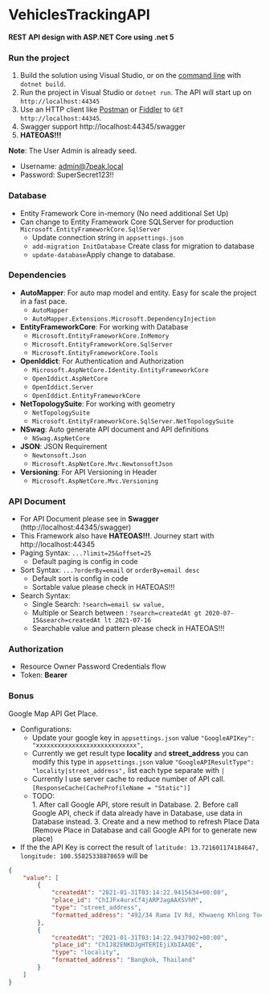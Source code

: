 
# VehiclesTrackingAPI 

**REST API design with ASP.NET Core using .net 5**

### Run the project

1. Build the solution using Visual Studio, or on the [command line](https://www.microsoft.com/net/core) with `dotnet build`.
2. Run the project in Visual Studio or `dotnet run`. The API will start up on `http://localhost:44345`
3. Use an HTTP client like [Postman](https://www.getpostman.com/) or [Fiddler](https://www.telerik.com/download/fiddler) to `GET http://localhost:44345`.
4. Swagger support http://localhost:44345/swagger
5. **HATEOAS!!!**

**Note**: The User Admin is already seed. 

- Username: admin@7peak.local
- Password: SuperSecret123!!

### Database
- Entity Framework Core in-memory (No need additional Set Up)
- Can change to Entity Framework Core SQLServer for production `Microsoft.EntityFrameworkCore.SqlServer`
	- Update connection string in `appsettings.json`
	- `add-migration InitDatabase` Create class for migration to database
	- `update-database`Apply change to database.


### Dependencies
- **AutoMapper**: For auto map model and entity. Easy for scale the project in a fast pace.
	- `AutoMapper`
	- `AutoMapper.Extensions.Microsoft.DependencyInjection`
- **EntityFrameworkCore**: For working with Database
	- `Microsoft.EntityFrameworkCore.InMemory`
	- `Microsoft.EntityFrameworkCore.SqlServer`
	- `Microsoft.EntityFrameworkCore.Tools`
- **OpenIddict**: For Authentication and Authorization
	- `Microsoft.AspNetCore.Identity.EntityFrameworkCore`
	- `OpenIddict.AspNetCore`
	- `OpenIddict.Server`
	- `OpenIddict.EntityFrameworkCore`
- **NetTopologySuite**: For working with geometry
	- `NetTopologySuite`
	- `Microsoft.EntityFrameworkCore.SqlServer.NetTopologySuite`
- **NSwag**: Auto generate API document and API definitions
	- `NSwag.AspNetCore`
- **JSON**: JSON Requirement
	- `Newtonsoft.Json`
	- `Microsoft.AspNetCore.Mvc.NewtonsoftJson`
- **Versioning**: For API Versioning in Header
	- `Microsoft.AspNetCore.Mvc.Versioning`

### API Document

- For API Document please see in **Swagger** (http://localhost:44345/swagger)
- This Framework also have **HATEOAS!!!**. Journey start with http://localhost:44345
- Paging Syntax: `...?limit=25&offset=25`
	- Default paging is config in code
- Sort Syntax: `...?orderBy=email` or `orderBy=email desc`
	- Default sort is config in code
	- Sortable value please check in HATEOAS!!!
- Search Syntax: 
	- Single Search: `?search=email sw value,` 
	- Multiple or Search between : `?search=createdAt gt 2020-07-15&search=createdAt lt 2021-07-16`
	- Searchable value and pattern please check in HATEOAS!!!

### Authorization 
- Resource Owner Password Credentials flow
- Token: **Bearer**


### Bonus
Google Map API Get Place.
- Configurations: 
	- Update your google key in `appsettings.json` value `"GoogleAPIKey": "xxxxxxxxxxxxxxxxxxxxxxxxxxxx",`
	- Currently we get result type **locality** and **street_address** you can modify this type in `appsettings.json` value `"GoogleAPIResultType": "locality|street_address",` list each type separate with `|`
	- Currently I use server cache to reduce number of API call. `[ResponseCache(CacheProfileName = "Static")]`
	- TODO:             
			1. After call Google API, store result in Database.
			2. Before call Google API, check if data already have in Database, use data in Database instead.
			3. Create and a new method to refresh Place Data
                       (Remove Place in Database and call Google API for to generate new place)
- If the the API Key is correct the result of  `latitude: 13.721601174184647, longitude: 100.55825338870659` will be
```json
{
    "value": [
        {
            "createdAt": "2021-01-31T03:14:22.9415634+00:00",
            "place_id": "ChIJFx4urxCf4jARPJagAAXSVhM",
            "type": "street_address",
            "formatted_address": "492/34 Rama IV Rd, Khwaeng Khlong Toei, Khet Khlong Toei, Krung Thep Maha Nakhon 10110, Thailand"
        },
        {
            "createdAt": "2021-01-31T03:14:22.9437902+00:00",
            "place_id": "ChIJ82ENKDJgHTERIEjiXbIAAQE",
            "type": "locality",
            "formatted_address": "Bangkok, Thailand"
        }
    ]
}
```


